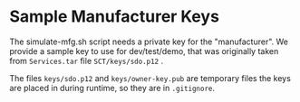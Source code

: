 # Sample Manufacturer Keys

The simulate-mfg.sh script needs a private key for the "manufacturer". We provide a sample key to use for dev/test/demo, that was originally taken from `Services.tar` file `SCT/keys/sdo.p12` .

The files `keys/sdo.p12` and `keys/owner-key.pub` are temporary files the keys are placed in during runtime, so they are in `.gitignore`.
